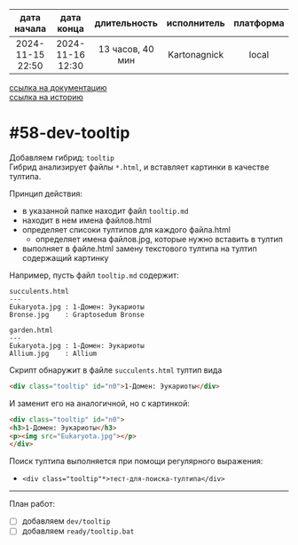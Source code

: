 |   дата начала    |    дата конца    |   длительность   | исполнитель  | платформа |
|:----------------:|:----------------:|:----------------:|:------------:|:---------:|
| 2024-11-15 22:50 | 2024-11-16 12:30 | 13 часов, 40 мин | Kartonagnick |   local   |

[ссылка на документацию](../docs.md)  
[ссылка на историю](../history.md#-v058-dev)  

#58-dev-tooltip
===============
Добавляем гибрид: `tooltip`  
Гибрид анализирует файлы `*.html`, и вставляет картинки в качестве тултипа.  


Принцип действия:  
  - в указанной папке находит файл `tooltip.md`  
  - находит в нем имена файлов.html  
  - определяет списоки тултипов для каждого файла.html  
    - определяет имена файлов.jpg, которые нужно вставить в тултип  
  - выполняет в файле.html замену текстового тултипа на тултип содержащий картинку  


Например, пусть файл `tooltip.md` содержит:  

```
succulents.html
---
Eukaryota.jpg : 1-Домен: Эукариоты
Bronse.jpg    : Graptosedum Bronse

garden.html
---
Eukaryota.jpg : 1-Домен: Эукариоты
Allium.jpg    : Allium
```

Скрипт обнаружит в файле `succulents.html` тултип вида 
```html
<div class="tooltip" id="n0">1-Домен: Эукариоты</div>
```

И заменит его на аналогичной, но с картинкой:  

```html
<div class="tooltip" id="n0">
<h3>1-Домен: Эукариоты</h3>
<p><img src="Eukaryota.jpg"></p>
</div>
```

Поиск тултипа выполняется при помощи регулярного выражения:  
  - `<div class="tooltip"*>тест-для-поиска-тултипа</div>`

--------------------------------------------------------------------------------

План работ:  
  - [ ] добавляем `dev/tooltip`  
  - [ ] добавляем `ready/tooltip.bat`  
